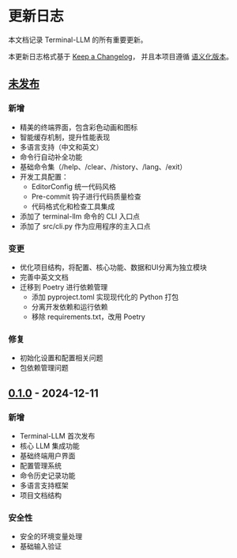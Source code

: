# 更新日志

本文档记录 Terminal-LLM 的所有重要更新。

本更新日志格式基于 [Keep a Changelog](https://keepachangelog.com/zh-CN/1.0.0/)，
并且本项目遵循 [语义化版本](https://semver.org/lang/zh-CN/)。

## [未发布]

### 新增
- 精美的终端界面，包含彩色动画和图标
- 智能缓存机制，提升性能表现
- 多语言支持（中文和英文）
- 命令行自动补全功能
- 基础命令集（/help、/clear、/history、/lang、/exit）
- 开发工具配置：
  - EditorConfig 统一代码风格
  - Pre-commit 钩子进行代码质量检查
  - 代码格式化和检查工具集成
- 添加了 terminal-llm 命令的 CLI 入口点
- 添加了 src/cli.py 作为应用程序的主入口点

### 变更
- 优化项目结构，将配置、核心功能、数据和UI分离为独立模块
- 完善中英文文档
- 迁移到 Poetry 进行依赖管理
  - 添加 pyproject.toml 实现现代化的 Python 打包
  - 分离开发依赖和运行依赖
  - 移除 requirements.txt，改用 Poetry

### 修复
- 初始化设置和配置相关问题
- 包依赖管理问题

## [0.1.0] - 2024-12-11

### 新增
- Terminal-LLM 首次发布
- 核心 LLM 集成功能
- 基础终端用户界面
- 配置管理系统
- 命令历史记录功能
- 多语言支持框架
- 项目文档结构

### 安全性
- 安全的环境变量处理
- 基础输入验证

[未发布]: https://github.com/yourusername/Terminal-LLM/compare/v0.1.0...HEAD
[0.1.0]: https://github.com/yourusername/Terminal-LLM/releases/tag/v0.1.0
